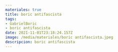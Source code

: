 ```yaml
---
materiales: true
title: boric antifascista
tags:
- GabrielBoric
- boric antifascista
date: 2021-11-01T23:18:24.157Z
image: /media/materiales/boric antifascista.jpeg
descripcion: boric antifascista
---
```


